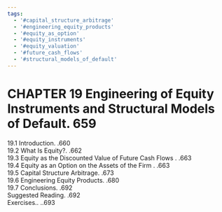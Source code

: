 ```yaml
---
tags:
  - '#capital_structure_arbitrage'
  - '#engineering_equity_products'
  - '#equity_as_option'
  - '#equity_instruments'
  - '#equity_valuation'
  - '#future_cash_flows'
  - '#structural_models_of_default'
---
```

# CHAPTER 19 Engineering of Equity Instruments and Structural Models of Default. 659  

19.1 Introduction. .660   
19.2 What Is Equity?. .662   
19.3 Equity as the Discounted Value of Future Cash Flows . .663   
19.4 Equity as an Option on the Assets of the Firm . .663   
19.5 Capital Structure Arbitrage. .673   
19.6 Engineering Equity Products. .680   
19.7 Conclusions. .692   
Suggested Reading. .692   
Exercises.. ..693  

